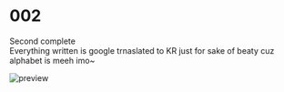 # 002
Second complete<br>
Everything written is google trnaslated to KR just for sake of beaty cuz alphabet is meeh imo~

![preview](https://cdn.discordapp.com/attachments/415608520440807445/794724245028077639/fullpage.png)
